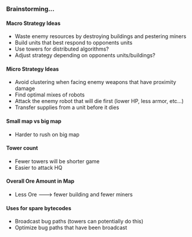 ### Brainstorming...
#### Macro Strategy Ideas
* Waste enemy resources by destroying buildings and pestering miners
* Build units that best respond to opponents units
* Use towers for distributed algorithms?
* Adjust strategy depending on opponents units/buildings?

#### Micro Strategy Ideas
* Avoid clustering when facing enemy weapons that have proximity damage
* Find optimal mixes of robots
* Attack the enemy robot that will die first (lower HP, less armor, etc...)
* Transfer supplies from a unit before it dies

#### Small map vs big map
* Harder to rush on big map

#### Tower count
* Fewer towers will be shorter game
* Easier to attack HQ

#### Overall Ore Amount in Map
* Less Ore ---> fewer building and fewer miners

#### Uses for spare bytecodes
* Broadcast bug paths (towers can potentially do this)
* Optimize bug paths that have been broadcast
